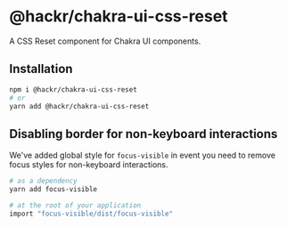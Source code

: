 # @hackr/chakra-ui-css-reset

A CSS Reset component for Chakra UI components.

## Installation

```sh
npm i @hackr/chakra-ui-css-reset
# or
yarn add @hackr/chakra-ui-css-reset
```

## Disabling border for non-keyboard interactions

We've added global style for `focus-visible` in event you need to remove focus
styles for non-keyboard interactions.

```bash
# as a dependency
yarn add focus-visible

# at the root of your application
import "focus-visible/dist/focus-visible"
```
